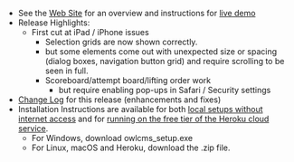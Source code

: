 - See the [Web Site](https://jflamy.github.io/owlcms4/#) for an overview  and instructions for [live demo](https://jflamy.github.io/owlcms4/#/?id=demo)
- Release Highlights:
  - First cut at iPad / iPhone issues
    - Selection grids are now shown correctly. 
    - but some elements come out with unexpected size or spacing (dialog boxes, navigation button grid) and require scrolling to be seen in full.
    - Scoreboard/attempt board/lifting order work 
      - but require enabling pop-ups in Safari / Security settings
- [Change Log](https://github.com/jflamy/owlcms4/milestone/43?closed=1) for this release (enhancements and fixes)
- Installation Instructions are available for both [local setups without internet access](https://jflamy.github.io/owlcms4/#/LocalSetup.md) and for [running on the free tier of the Heroku cloud service](https://jflamy.github.io/owlcms4/#/Heroku.md).
  - For Windows, download owlcms_setup.exe
  - For Linux, macOS and Heroku, download the .zip file.
